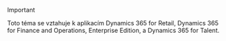 > [!IMPORTANT]
> Toto téma se vztahuje k aplikacím Dynamics 365 for Retail, Dynamics 365 for Finance and Operations, Enterprise Edition, a Dynamics 365 for Talent.
